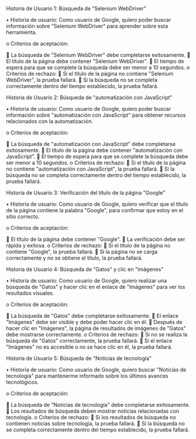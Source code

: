 Historia de Usuario 1: Búsqueda de "Selenium WebDriver"

•	Historia de usuario: Como usuario de Google, quiero poder buscar información sobre "Selenium WebDriver" para aprender sobre esta herramienta.

o	Criterios de aceptación:

	La búsqueda de "Selenium WebDriver" debe completarse exitosamente.
	El título de la página debe contener "Selenium WebDriver".
	El tiempo de espera para que se complete la búsqueda debe ser menor a 10 segundos.
o	Criterios de rechazo:
	Si el título de la página no contiene "Selenium WebDriver", la prueba fallará.
	Si la búsqueda no se completa correctamente dentro del tiempo establecido, la prueba fallará.

Historia de Usuario 2: Búsqueda de "automatización con JavaScript"

•	Historia de usuario: Como usuario de Google, quiero poder buscar información sobre "automatización con JavaScript" para obtener recursos relacionados con la automatización.

o	Criterios de aceptación:

	La búsqueda de "automatización con JavaScript" debe completarse exitosamente.
	El título de la página debe contener "automatización con JavaScript".
	El tiempo de espera para que se complete la búsqueda debe ser menor a 10 segundos.
o	Criterios de rechazo:
	Si el título de la página no contiene "automatización con JavaScript", la prueba fallará.
	Si la búsqueda no se completa correctamente dentro del tiempo establecido, la prueba fallará.

Historia de Usuario 3: Verificación del título de la página "Google"

•	Historia de usuario: Como usuario de Google, quiero verificar que el título de la página contiene la palabra "Google", para confirmar que estoy en el sitio correcto.

o	Criterios de aceptación:

	El título de la página debe contener "Google".
	La verificación debe ser rápida y exitosa.
o	Criterios de rechazo:
	Si el título de la página no contiene "Google", la prueba fallará.
	Si la página no se carga correctamente y no se obtiene el título, la prueba fallará.

Historia de Usuario 4: Búsqueda de "Gatos" y clic en "Imágenes"

•	Historia de usuario: Como usuario de Google, quiero realizar una búsqueda de "Gatos" y hacer clic en el enlace de "Imágenes" para ver los resultados visuales.

o	Criterios de aceptación:

	La búsqueda de "Gatos" debe completarse exitosamente.
	El enlace "Imágenes" debe ser visible y debe poder hacer clic en él.
	Después de hacer clic en "Imágenes", la página de resultados de imágenes de "Gatos" debe mostrarse correctamente.
o	Criterios de rechazo:
	Si no se realiza la búsqueda de "Gatos" correctamente, la prueba fallará.
	Si el enlace "Imágenes" no es accesible o no se hace clic en él, la prueba fallará.

Historia de Usuario 5: Búsqueda de "Noticias de tecnología"

•	Historia de usuario: Como usuario de Google, quiero buscar "Noticias de tecnología" para mantenerme informado sobre los últimos avances tecnológicos.

o	Criterios de aceptación:

	La búsqueda de "Noticias de tecnología" debe completarse exitosamente.
	Los resultados de búsqueda deben mostrar noticias relacionadas con tecnología.
o	Criterios de rechazo:
	Si los resultados de búsqueda no contienen noticias sobre tecnología, la prueba fallará.
	Si la búsqueda no se completa correctamente dentro del tiempo establecido, la prueba fallará.

